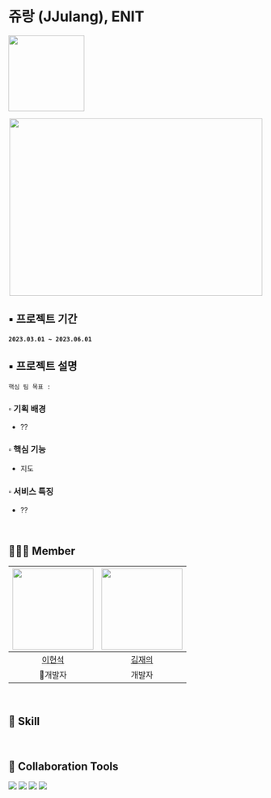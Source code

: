 #   쥬랑 (JJulang), **ENIT**

<a href="http://google.co.kr/">
  <img width="150" src="https://img.shields.io/badge/앱 배포 링크-ffffff?style=for-the-badge&logo=one&logoColor=black"></a>

<p align="center"><img src="https://user-images.githubusercontent.com/98211110/222337106-e468c860-b369-4911-b1aa-a14b421445d3.png" width="500" height="350"></p>

## ▪️ 프로젝트 기간

#### `2023.03.01 ~ 2023.06.01`

## ▪️ 프로젝트 설명

`핵심 팀 목표 : `

### ▫️ 기획 배경

* ??

### ▫️ 핵심 기능

* 지도

### ▫️ 서비스 특징

* ??

<br>

## 👨🏻‍💻 Member

|[<img src="https://avatars.githubusercontent.com/u/98211110?v=4" width="160px;"  alt=""/>](https://github.com/HYUNSUK331) |[<img src="https://avatars.githubusercontent.com/u/98211110?v=4" width="160px" >](https://github.com/Jezjae)|
|:---:|:---:|
|[이현석](https://github.com/HYUNSUK331) |[김재의](https://github.com/Jezjae)|
|🌟개발자|개발자|

<br>

## 🫧 Skill


<br>

## 💌 Collaboration Tools
<p>
  <img src="https://img.shields.io/badge/github-181717?style=for-the-badge&logo=github&logoColor=white">
  <img src="https://img.shields.io/badge/git-F05032?style=for-the-badge&logo=git&logoColor=white">
  <img src="https://img.shields.io/badge/notion-000000?style=for-the-badge&logo=notion&logoColor=white">
  <img src="https://img.shields.io/badge/google calendar-ffffff?style=for-the-badge&logo=googlecalendar&logoColor=0052CC">
</p>
